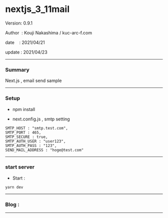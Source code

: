 ﻿# nextjs_3_11mail

 Version: 0.9.1

 Author  : Kouji Nakashima / kuc-arc-f.com

 date    : 2021/04/21

 update  : 2021/04/23

***
### Summary

Next.js , email send  sample

***
### Setup

* npm install

* next.config.js , smtp setting
```
SMTP_HOST : "smtp.test.com",
SMTP_PORT : 465,
SMTP_SECURE : true,
SMTP_AUTH_USER : "user123",
SMTP_AUTH_PASS : "123",
SEND_MAIL_ADDRESS : "hoge@test.com"
```
***
### start server
* Start :

```
yarn dev
```

***
### Blog :

***

